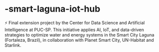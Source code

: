 # -smart-laguna-iot-hub
⚡️ Final extension project by the Center for Data Science and Artificial Intelligence at PUC-SP. This initiative applies AI, IoT, and data-driven strategies to optimize water and energy systems in the Smart City Laguna (Fortaleza, Brazil), in collaboration with Planet Smart City, UN-Habitat and Starlink.
